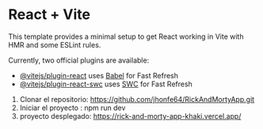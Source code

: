 # React + Vite

This template provides a minimal setup to get React working in Vite with HMR and some ESLint rules.

Currently, two official plugins are available:

- [@vitejs/plugin-react](https://github.com/vitejs/vite-plugin-react/blob/main/packages/plugin-react/README.md) uses [Babel](https://babeljs.io/) for Fast Refresh
- [@vitejs/plugin-react-swc](https://github.com/vitejs/vite-plugin-react-swc) uses [SWC](https://swc.rs/) for Fast Refresh

1. Clonar el repositorio: https://github.com/jhonfe64/RickAndMortyApp.git
2. Iniciar el proyecto : npm run dev
3. proyecto desplegado: https://rick-and-morty-app-khaki.vercel.app/
